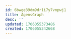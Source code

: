 ```yaml
---
id: 6bwge39dm9dr1i7y7vnpwj1
title: AgensGraph
desc: ''
updated: 1706055373486
created: 1706055342668
---
```

